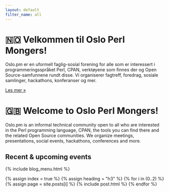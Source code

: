 ```yaml
---
layout: default
filter_name: all
---
```


# 🇳🇴 Velkommen til Oslo Perl Mongers!

Oslo.pm er en uformell faglig-sosial forening for alle som er interessert i programmeringsspråket Perl, CPAN, verktøyene som finnes der og Open Source-samfunnene rundt disse. Vi organiserer fagtreff, foredrag, sosiale samlinger, hackathons, konferanser og mer.

<a href="/about">Les mer »</a>

# 🇬🇧 Welcome to Oslo Perl Mongers!

Oslo.pm is an informal technical community open to all who are interested in the Perl programming language, CPAN, the tools you can find there and the related Open Source communities. We organize meetings, presentations, social events, hackathons, conferences and more.

## Recent & upcoming events

{% include blog_menu.html %}

{% assign index = true %}
{% assign heading = "h3" %}
{% for i in (0..2) %}
  {% assign page = site.posts[i] %}
  {% include post.html %}
{% endfor %}
